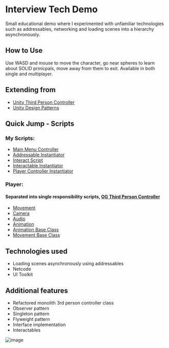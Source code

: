 # Interview Tech Demo
Small educational demo where I experimented with unfamiliar technologies such as addressables, networking and loading scenes into a hierarchy asynchronously.

## How to Use
Use WASD and mouse to move the character, go near spheres to learn about SOLID prinicpals, move away from them to exit. Available in both single and multiplayer.

## Extending from
- [Unity Third Person Controller](https://assetstore.unity.com/packages/essentials/starter-assets-thirdperson-updates-in-new-charactercontroller-pa-196526?srsltid=AfmBOoqvIsOoFsGqnJY6_LrtKc1UEwbI17N8BXxxux6a0p3WZgX4wC5X)
- [Unity Design Patterns](https://assetstore.unity.com/packages/essentials/tutorial-projects/level-up-your-code-with-design-patterns-and-solid-289616?srsltid=AfmBOoo1yzzEJk81iBWJnT2g8zU0QgPfhlVvohvhjxRWq8Mas6FF4ETF)

## Quick Jump - Scripts
### My Scripts:
- [Main Menu Controller](https://github.com/mmadsoup/Floreo-Interview-Demo/blob/main/Floreo-Interview-Demo/Assets/Scripts/UI/MainMenuCotroller.cs)
- [Addressable Instantiator](https://github.com/mmadsoup/Floreo-Interview-Demo/blob/main/Floreo-Interview-Demo/Assets/Scripts/Addressables/AddressableInstantiator.cs)
- [Interact Script](https://github.com/mmadsoup/Floreo-Interview-Demo/blob/main/Floreo-Interview-Demo/Assets/Scripts/Interactables/Interactable.cs)
- [Interactable Instantiator](https://github.com/mmadsoup/Floreo-Interview-Demo/blob/main/Floreo-Interview-Demo/Assets/Scripts/Interactables/InteractableInstantiator.cs)
- [Player Controller Instantiator](https://github.com/mmadsoup/Floreo-Interview-Demo/blob/main/Floreo-Interview-Demo/Assets/Scripts/Addressables/PlayerControllerInstantiator.cs)


### Player:
#### Separated into single responsibility scripts, [OG Third Person Controller](https://github.com/mmadsoup/Floreo-Interview-Demo/blob/main/Floreo-Interview-Demo/Assets/StarterAssets/ThirdPersonController/Scripts/ThirdPersonController.cs)
- [Movement](https://github.com/mmadsoup/Floreo-Interview-Demo/blob/main/Floreo-Interview-Demo/Assets/Scripts/Player/Movement/PlayerMovement.cs)
- [Camera](https://github.com/mmadsoup/Floreo-Interview-Demo/blob/main/Floreo-Interview-Demo/Assets/Scripts/Player/Camera/PlayerCamera.cs)
- [Audio](https://github.com/mmadsoup/Floreo-Interview-Demo/blob/main/Floreo-Interview-Demo/Assets/Scripts/Player/Audio/PlayerAudio.cs)
- [Animation](https://github.com/mmadsoup/Floreo-Interview-Demo/blob/main/Floreo-Interview-Demo/Assets/Scripts/Player/Animation/PlayerAnimation.cs)
- [Animation Base Class](https://github.com/mmadsoup/Floreo-Interview-Demo/blob/main/Floreo-Interview-Demo/Assets/Scripts/Player/BaseClasses/PlayerAnimatorBaseClass.cs)
- [Movement Base Class](https://github.com/mmadsoup/Floreo-Interview-Demo/blob/main/Floreo-Interview-Demo/Assets/Scripts/Player/BaseClasses/PlayerMovementBaseClass.cs)

## Technologies used
- Loading scenes asynchronously using addressables
- Netcode
- UI Toolkit

## Additional features
- Refactored monolith 3rd person controller class
- Observer pattern
- Singleton pattern
- Flyweight pattern
- Interface implementation
- Interactables

![image](https://github.com/user-attachments/assets/c405d7e2-5918-45c5-8217-006e6c539016)
